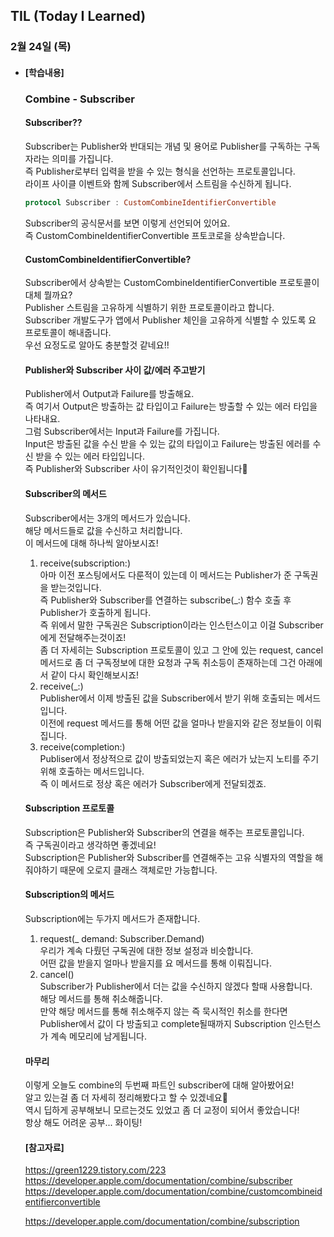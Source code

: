 ## TIL (Today I Learned)

### 2월 24일 (목)   

- #### [학습내용] 
  ### Combine - Subscriber     
  
  #### Subscriber??       
  Subscriber는 Publisher와 반대되는 개념 및 용어로 Publisher를 구독하는 구독자라는 의미를 가집니다.   
  즉 Publisher로부터 입력을 받을 수 있는 형식을 선언하는 프로토콜입니다.   
  라이프 사이클 이벤트와 함께 Subscriber에서 스트림을 수신하게 됩니다.   
  ```swift
  protocol Subscriber : CustomCombineIdentifierConvertible
  ```
  Subscriber의 공식문서를 보면 이렇게 선언되어 있어요.   
  즉 CustomCombineIdentifierConvertible 프토코로을 상속받습니다.   
  
  #### CustomCombineIdentifierConvertible?   
  Subscriber에서 상속받는 CustomCombineIdentifierConvertible 프로토콜이 대체 뭘까요?   
  Publisher 스트림을 고유하게 식별하기 위한 프로토콜이라고 합니다.   
  Subscriber 개발도구가 앱에서 Publisher 체인을 고유하게 식별할 수 있도록 요 프로토콜이 해내줍니다.   
  우선 요정도로 알아도 충분할것 같네요!!    
  
  #### Publisher와 Subscriber 사이 값/에러 주고받기    
  Publisher에서 Output과 Failure를 방출해요.    
  즉 여기서 Output은 방출하는 값 타입이고 Failure는 방출할 수 있는 에러 타입을 나타내요.   
  그럼 Subscriber에서는 Input과 Failure를 가집니다.   
  Input은 방출된 값을 수신 받을 수 있는 값의 타입이고 Failure는 방출된 에러를 수신 받을 수 있는 에러 타입입니다.      
  즉 Publisher와 Subscriber 사이 유기적인것이 확인됩니다🙌      
  
  #### Subscriber의 메서드
  Subscriber에서는 3개의 메서드가 있습니다.   
  해당 메서드들로 값을 수신하고 처리합니다.    
  이 메서드에 대해 하나씩 알아보시죠!   
  1. receive(subscription:)   
  아마 이전 포스팅에서도 다룬적이 있는데 이 메서드는 Publisher가 준 구독권을 받는것입니다.   
  즉 Publisher와 Subscriber를 연결하는 subscribe(_:) 함수 호출 후 Publisher가 호출하게 됩니다.  
  즉 위에서 말한 구독권은 Subscription이라는 인스턴스이고 이걸 Subscriber에게 전달해주는것이죠!   
  좀 더 자세히는 Subscription 프로토콜이 있고 그 안에 있는 request, cancel 메서드로 좀 더 구독정보에 대한 요청과 구독 취소등이 존재하는데 그건 아래에서 같이 다시 확인해보시죠!   
  2. receive(_:)   
  Publisher에서 이제 방출된 값을 Subscriber에서 받기 위해 호출되는 메서드입니다.   
  이전에 request 메서드를 통해 어떤 값을 얼마나 받을지와 같은 정보들이 이뤄집니다.   
  3. receive(completion:)   
  Publiser에서 정상적으로 값이 방출되었는지 혹은 에러가 났는지 노티를 주기 위해 호출하는 메서드입니다.   
  즉 이 메서드로 정상 혹은 에러가 Subscriber에게 전달되겠죠.   
  
  #### Subscription 프로토콜   
  Subscription은 Publisher와 Subscriber의 연결을 해주는 프로토콜입니다.   
  즉 구독권이라고 생각하면 좋겠네요!   
  Subscription은 Publisher와 Subscriber를 연결해주는 고유 식별자의 역할을 해줘야하기 때문에 오로지 클래스 객체로만 가능합니다.    
  
  #### Subscription의 메서드   
  Subscription에는 두가지 메서드가 존재합니다.   
  1. request(_ demand: Subscriber.Demand)   
  우리가 계속 다뤘던 구독권에 대한 정보 설정과 비슷합니다.   
  어떤 값을 받을지 얼마나 받을지를 요 메서드를 통해 이뤄집니다.   
  2. cancel()   
  Subscriber가 Publisher에서 더는 값을 수신하지 않겠다 할때 사용합니다.   
  해당 메서드를 통해 취소해줍니다.   
  만약 해당 메서드를 통해 취소해주지 않는 즉 묵시적인 취소를 한다면 Publisher에서 값이 다 방출되고 complete될때까지 Subscription 인스턴스가 계속 메모리에 남게됩니다.   
  
  #### 마무리   
  이렇게 오늘도 combine의 두번째 파트인 subscriber에 대해 알아봤어요!   
  알고 있는걸 좀 더 자세히 정리해봤다고 할 수 있겠네요🙌  
  역시 딥하게 공부해보니 모르는것도 있었고 좀 더 교정이 되어서 좋았습니다!    
  항상 해도 어려운 공부... 화이팅!   

  #### [참고자료]   
  https://green1229.tistory.com/223   
  https://developer.apple.com/documentation/combine/subscriber   
  https://developer.apple.com/documentation/combine/customcombineidentifierconvertible
  
  https://developer.apple.com/documentation/combine/subscription   
